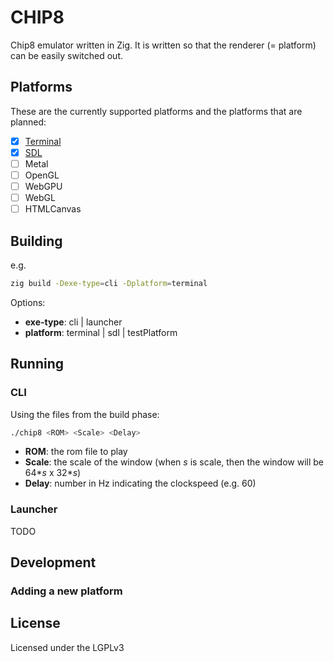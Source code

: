 # CHIP8

Chip8 emulator written in Zig. It is written so that the renderer (= platform) can be easily switched out.

## Platforms

These are the currently supported platforms and the platforms that are planned:

-[x] [Terminal](docs/internal/terminal.md)
-[x] [SDL](docs/internal/sdl.md)
-[ ] Metal
-[ ] OpenGL
-[ ] WebGPU
-[ ] WebGL
-[ ] HTMLCanvas

## Building

e.g.

```bash
zig build -Dexe-type=cli -Dplatform=terminal
```

Options:
- **exe-type**: cli | launcher
- **platform**: terminal | sdl | testPlatform

## Running

### CLI

Using the files from the build phase:

```bash
./chip8 <ROM> <Scale> <Delay>
```

- **ROM**: the rom file to play
- **Scale**: the scale of the window (when *s* is scale, then the window will be 64\**s* x 32\**s*)
- **Delay**: number in Hz indicating the clockspeed (e.g. 60)

### Launcher

TODO

## Development

### Adding a new platform

## License

Licensed under the LGPLv3
